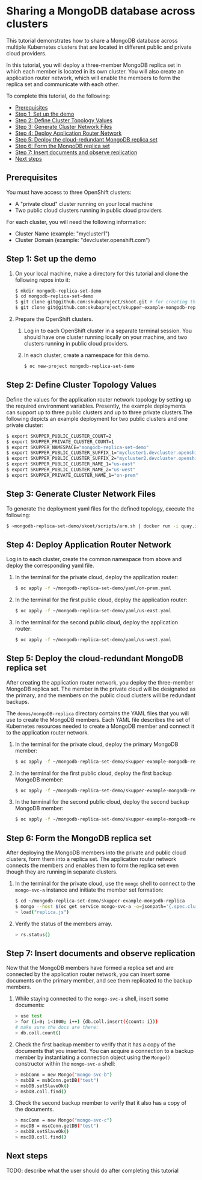 # Sharing a MongoDB database across clusters

This tutorial demonstrates how to share a MongoDB database across multiple Kubernetes clusters that are located in different public and private cloud providers.

In this tutorial, you will deploy a three-member MongoDB replica set in which each member is located in its own cluster. You will also create an application router network, which will enable the members to form the replica set and communicate with each other.

To complete this tutorial, do the following:

* [Prerequisites](#prerequisites)
* [Step 1: Set up the demo](#step-1-set-up-the-demo)
* [Step 2: Define Cluster Topology Values](#step-2-define-cluster-topology-values)
* [Step 3: Generate Cluster Network Files](#step-3-generate-cluster-network-yaml)
* [Step 4: Deploy Application Router Network](#step-4-deploy-application-router-network)
* [Step 5: Deploy the cloud-redundant MongoDB replica set](#step-5-deploy-the-cloud-redundant-mongodb-replica-set)
* [Step 6: Form the MongoDB replica set](#step-6-form-the-mongodb-replica-set)
* [Step 7: Insert documents and observe replication](#step-7-insert-documents-and-observe-replication)
* [Next steps](#next-steps)

## Prerequisites

You must have access to three OpenShift clusters:
* A "private cloud" cluster running on your local machine
* Two public cloud clusters running in public cloud providers

For each cluster, you will need the following information:

* Cluster Name (example: "mycluster1")
* Cluster Domain (example: "devcluster.openshift.com")

## Step 1: Set up the demo

1. On your local machine, make a directory for this tutorial and clone the following repos into it:

   ```bash
   $ mkdir mongodb-replica-set-demo
   $ cd mongodb-replica-set-demo
   $ git clone git@github.com:skubaproject/skoot.git # for creating the application router network
   $ git clone git@github.com:skubaproject/skupper-example-mongodb-replica-set.git # for deploying the MongoDB members
   ```

2. Prepare the OpenShift clusters.

   1. Log in to each OpenShift cluster in a separate terminal session. You should have one cluster running locally on your machine, and two clusters running in public cloud providers.
   2. In each cluster, create a namespace for this demo.
  
      ```bash
      $ oc new-project mongodb-replica-set-demo
      ```

## Step 2: Define Cluster Topology Values

Define the values for the application router network topology by setting up the required
environment variables. Presently, the example deployments can support up to three public
clusters and up to three private clusters.The following depicts an example deployment for
two public clusters and one private cluster:

   ```bash
   $ export SKUPPER_PUBLIC_CLUSTER_COUNT=2
   $ export SKUPPER_PRIVATE_CLUSTER_COUNT=1
   $ export SKUPPER_NAMESPACE="mongodb-replica-set-demo"
   $ export SKUPPER_PUBLIC_CLUSTER_SUFFIX_1="mycluster1.devcluster.openshift.com"
   $ export SKUPPER_PUBLIC_CLUSTER_SUFFIX_2="mycluster2.devcluster.openshift.com"
   $ export SKUPPER_PUBLIC_CLUSTER_NAME_1="us-east"
   $ export SKUPPER_PUBLIC_CLUSTER_NAME_2="us-west"
   $ export SKUPPER_PRIVATE_CLUSTER_NAME_1="on-prem"
   ```

## Step 3: Generate Cluster Network Files

To generate the deployment yaml files for the defined topology, execute the following:

   ```bash
   $ ~mongodb-replica-set-demo/skoot/scripts/arn.sh | docker run -i quay.io/skupper/skoot | tar --extract
   ```

## Step 4: Deploy Application Router Network

Log in to each cluster, create the common namespace from above and deploy the corresponding yaml file.

1. In the terminal for the private cloud, deploy the application router:

   ```bash
   $ oc apply -f ~/mongodb-replica-set-demo/yaml/on-prem.yaml
   ```
2. In the terminal for the first public cloud, deploy the application router:

   ```bash
   $ oc apply -f ~/mongodb-replica-set-demo/yaml/us-east.yaml
   ```
3. In the terminal for the second public cloud, deploy the application router:

   ```bash
   $ oc apply -f ~/mongodb-replica-set-demo/yaml/us-west.yaml
   ```

## Step 5: Deploy the cloud-redundant MongoDB replica set

After creating the application router network, you deploy the three-member MongoDB replica set. The member in the private cloud will be designated as the primary, and the members on the public cloud clusters will be redundant backups.

The `demos/mongoDB-replica` directory contains the YAML files that you will use to create the MongoDB members. Each YAML file describes the set of Kubernetes resources needed to create a MongoDB member and connect it to the application router network.

1. In the terminal for the private cloud, deploy the primary MongoDB member:

   ```bash
   $ oc apply -f ~/mongodb-replica-set-demo/skupper-example-mongodb-replica/deployment-mongo-svc-a.yaml
   ```

2. In the terminal for the first public cloud, deploy the first backup MongoDB member:

   ```bash
   $ oc apply -f ~/mongodb-replica-set-demo/skupper-example-mongodb-replica/deployment-mongo-svc-b.yaml
   ```

3. In the terminal for the second public cloud, deploy the second backup MongoDB member:

   ```bash
   $ oc apply -f ~/mongodb-replica-set-demo/skupper-example-mongodb-replica/deployment-mongo-svc-c.yaml
   ```

## Step 6: Form the MongoDB replica set

After deploying the MongoDB members into the private and public cloud clusters, form them into a replica set. The application router network connects the members and enables them to form the replica set even though they are running in separate clusters.  

1. In the terminal for the private cloud, use the `mongo` shell to connect to
the `mongo-svc-a` instance and initiate the member set formation:

   ```bash
   $ cd ~/mongodb-replica-set-demo/skupper-example-mongodb-replica
   $ mongo --host $(oc get service mongo-svc-a -o=jsonpath='{.spec.clusterIP}')
   > load("replica.js")
   ```

2. Verify the status of the members array.

   ```bash
   > rs.status()
   ```

## Step 7: Insert documents and observe replication

Now that the MongoDB members have formed a replica set and are connected by the application router network, you can insert some documents on the primary member, and see them replicated to the backup members.

1. While staying connected to the `mongo-svc-a` shell, insert some documents:

   ```bash
   > use test
   > for (i=0; i<1000; i++) {db.coll.insert({count: i})}
   # make sure the docs are there:
   > db.coll.count()
   ```

2. Check the first backup member to verify that it has a copy of the documents that you inserted. You can acquire a connection to a backup member by instantiating a connection object using the `Mongo()` constructor within the `mongo-svc-a` shell:

   ```bash
   > msbConn = new Mongo("mongo-svc-b")
   > msbDB = msbConn.getDB("test")
   > msbDB.setSlaveOk()
   > msbDB.coll.find()
   ```

3. Check the second backup member to verify that it also has a copy of the documents.

   ```bash
   > mscConn = new Mongo("mongo-svc-c")
   > mscDB = mscConn.getDB("test")
   > msbDB.setSlaveOk()
   > mscDB.coll.find()
   ```

## Next steps

TODO: describe what the user should do after completing this tutorial
